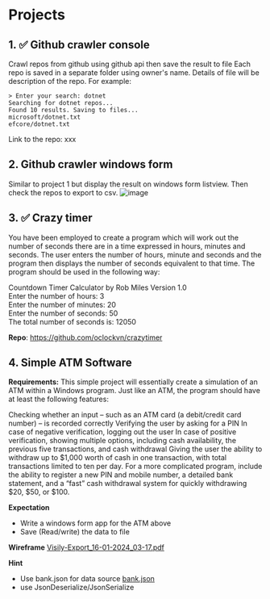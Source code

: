 # Projects

## 1. ✅ Github crawler console
   Crawl repos from github using github api then save the result to file
   Each repo is saved in a separate folder using owner's name. Details of file will be description of the repo.
   For example:
   ```
   > Enter your search: dotnet
   Searching for dotnet repos...
   Found 10 results. Saving to files...
   microsoft/dotnet.txt
   efcore/dotnet.txt
   ```
   Link to the repo: xxx
   
## 2. Github crawler windows form
   Similar to project 1 but display the result on windows form listview. Then check the repos to export to csv.
   ![image](https://github.com/oclockvn/learning-projects/assets/3783976/4eb316cb-f87c-41e1-ba8a-760cc4fea1fa)

## 3. ✅ Crazy timer
   You have been employed to create a program which will work out the number of 
   seconds there are in a time expressed in hours, minutes and seconds. The user enters 
   the number of hours, minute and seconds and the program then displays the number 
   of seconds equivalent to that time. The program should be used in the following way:

   Countdown Timer Calculator by Rob Miles 
   Version 1.0  
   Enter the number of hours: 3  
   Enter the number of minutes: 20  
   Enter the number of seconds: 50  
   The total number of seconds is: 12050 

   **Repo**: https://github.com/oclockvn/crazytimer

## 4. Simple ATM Software
   **Requirements:**
   This simple project will essentially create a simulation of an ATM within a Windows program. Just like an ATM, the program should have at least the following features:
   
   Checking whether an input – such as an ATM card (a debit/credit card number) – is recorded correctly
   Verifying the user by asking for a PIN
   In case of negative verification, logging out the user
   In case of positive verification, showing multiple options, including cash availability, the previous five transactions, and cash withdrawal
   Giving the user the ability to withdraw up to $1,000 worth of cash in one transaction, with total transactions limited to ten per day.
   For a more complicated program, include the ability to register a new PIN and mobile number, a detailed bank statement, and a “fast” cash withdrawal system for quickly withdrawing $20, $50, or $100.
   
   **Expectation**
   - Write a windows form app for the ATM above
   - Save (Read/write) the data to file

   **Wireframe**
   [Visily-Export_16-01-2024_03-17.pdf](https://github.com/oclockvn/learning-projects/files/13947204/Visily-Export_16-01-2024_03-17.pdf)

   **Hint**
   - Use bank.json for data source 
   [bank.json](https://github.com/oclockvn/learning-projects/files/13947239/bank.json)
   - use JsonDeserialize/JsonSerialize
